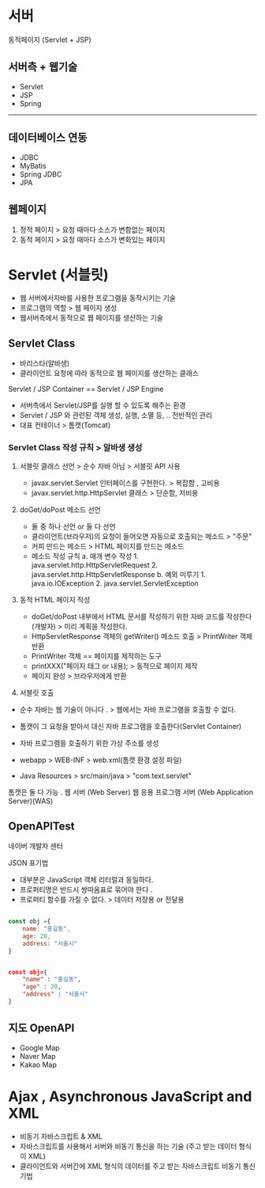 # 서버
동적페이지 (Servlet + JSP)
## 서버측 + 웹기술
- Servlet
- JSP
- Spring
---

## 데이터베이스 연동
- JDBC
- MyBatis
- Spring JDBC
- JPA


## 웹페이지 
1. 정적 페이지 > 요청 때마다 소스가 변함없는 페이지
2. 동적 페이지 > 요청 때마다 소스가 변화있는 페이지



# Servlet (서블릿)
- 웹 서버에서자바를 사용한 프로그램을 동작시키는 기술
- 프로그램의 역할 > 웹 페이지 생성
- 웹서버측에서 동적으로 웹 페이지를 생산하는 기술


## Servlet Class 
- 바리스타(알바생)
- 클라이언트 요청에 따라 동적으로 웹 페이지를 생산하는 클래스 

Servlet / JSP Container \=\= Servlet / JSP Engine
- 서버측에서 Servlet/JSP를 실행 할 수 있도록 해주는 환경
- Servlet / JSP 와 관련된 객체 생성, 실행, 소멸 등, ..  전반적인 관리 
- 대표 컨테이너 > 톰캣(Tomcat)


### Servlet Class 작성 규칙 > 알바생 생성

1. 서블릿 클래스 선언 > 순수 자바 아님 > 서블릿 API 사용 
	- javax.servlet.Servlet 인터페이스를 구현한다.  > 복잡함 , 고비용
	- javax.servlet.http.HttpServlet 클래스 > 단순함,  저비용 
2. doGet/doPost 메소드 선언
	 - 둘 중 하나 선언 or 둘 다 선언 
	 - 클라이언트(브라우저)의 요청이 들어오면 자동으로 호출되는 메소드 > "주문" 
	 - 커피 만드는 메소드 > HTML 페이지를 만드는 메소드 
	 - 메소드 작성 규칙
		 a. 매개 변수 작성
			 1. java.servlet.http.HttpServletRequest
			 2. java.servlet.http.HttpServletResponse
		 b. 예외 미루기
			 1. java.io.IOException
			 2. java.servlet.ServletException


3. 동적 HTML 페이지 작성
	- doGet/doPost 내부에서 HTML 문서를 작성하기 위한 자바 코드를 작성한다 (개발자) > 미리 계획을 작성한다.
	- HttpServletResponse 객체의 getWriter() 메소드 호출 > PrintWriter 객체 반환 
	- PrintWriter 객체 \=\= 페이지를 제작하는 도구 
	- printXXX("페이지 태그 or 내용); > 동적으로 페이지 제작 
	- 페이지 완성 > 브라우저에게 반환 


4. 서블릿 호출
- 순수 자바는 웹 기술이 아니다 . > 웹에서는 자바 프로그램을 호출할 수 없다. 
- 톰캣이 그 요청을 받아서 대신 자바 프로그램을 호출한다(Servlet Container)
- 자바 프로그램을 호출하기 위한 가상 주소를 생성
- webapp > WEB-INF > web.xml(톰캣 환경 설정 파일)

- Java Resources > src/main/java > "com.text.servlet"

톰캣은 둘 다 가능 . 
웹 서버 (Web Server)
웹 응용 프로그램 서버 (Web Application Server)(WAS)



## OpenAPITest 
네이버 개발자 센터 

JSON 표기법 
- 대부분은 JavaScript 객체 리터럴과 동일하다. 
- 프로퍼티명은 반드시 쌍따옴표로 묶어야 한다 .
- 프로퍼티 함수를 가질 수 없다.  > 데이터 저장용 or 전달용 


```js

const obj ={
	name: "홍길동",
	age: 20,
	address: "서울시"
}
```

```JSON

const obj={
	"name" : "홍길동",
	"age" : 20,
	"address" : "서울시"
}
```



## 지도 OpenAPI
- Google Map
- Naver Map
- Kakao Map








# Ajax , Asynchronous JavaScript and XML 
- 비동기 자바스크립트 & XML
- 자바스크립트를 사용해서 서버와 비동기 통신을 하는 기술 (주고 받는 데이터 형식이 XML)
- 클라이언트와 서버간에 XML 형식의 데이터를 주고 받는 자바스크립트 비동기 통신 기법 

